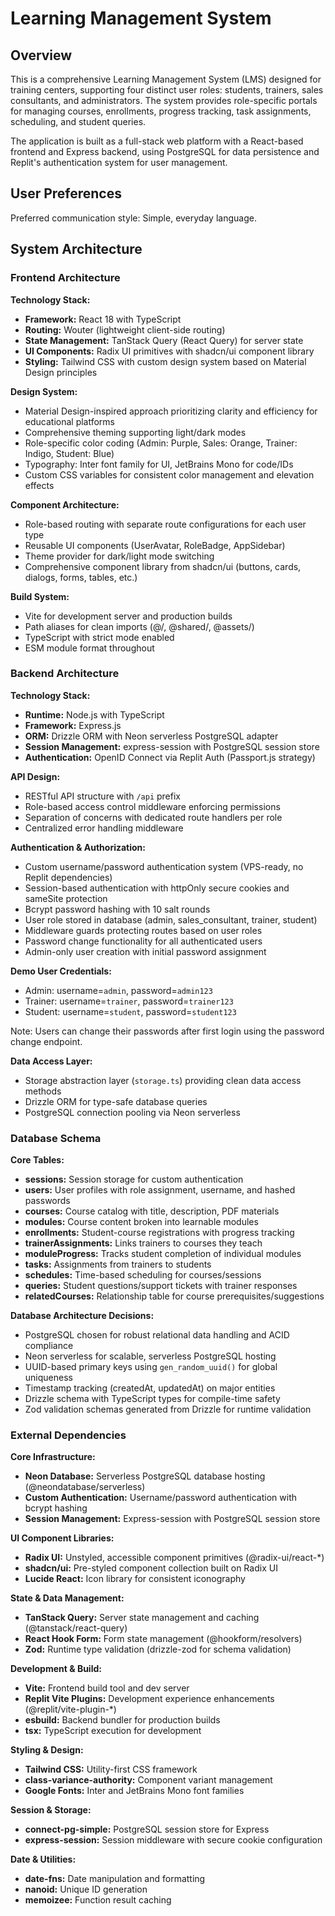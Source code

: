 # Learning Management System

## Overview

This is a comprehensive Learning Management System (LMS) designed for training centers, supporting four distinct user roles: students, trainers, sales consultants, and administrators. The system provides role-specific portals for managing courses, enrollments, progress tracking, task assignments, scheduling, and student queries.

The application is built as a full-stack web platform with a React-based frontend and Express backend, using PostgreSQL for data persistence and Replit's authentication system for user management.

## User Preferences

Preferred communication style: Simple, everyday language.

## System Architecture

### Frontend Architecture

**Technology Stack:**
- **Framework:** React 18 with TypeScript
- **Routing:** Wouter (lightweight client-side routing)
- **State Management:** TanStack Query (React Query) for server state
- **UI Components:** Radix UI primitives with shadcn/ui component library
- **Styling:** Tailwind CSS with custom design system based on Material Design principles

**Design System:**
- Material Design-inspired approach prioritizing clarity and efficiency for educational platforms
- Comprehensive theming supporting light/dark modes
- Role-specific color coding (Admin: Purple, Sales: Orange, Trainer: Indigo, Student: Blue)
- Typography: Inter font family for UI, JetBrains Mono for code/IDs
- Custom CSS variables for consistent color management and elevation effects

**Component Architecture:**
- Role-based routing with separate route configurations for each user type
- Reusable UI components (UserAvatar, RoleBadge, AppSidebar)
- Theme provider for dark/light mode switching
- Comprehensive component library from shadcn/ui (buttons, cards, dialogs, forms, tables, etc.)

**Build System:**
- Vite for development server and production builds
- Path aliases for clean imports (@/, @shared/, @assets/)
- TypeScript with strict mode enabled
- ESM module format throughout

### Backend Architecture

**Technology Stack:**
- **Runtime:** Node.js with TypeScript
- **Framework:** Express.js
- **ORM:** Drizzle ORM with Neon serverless PostgreSQL adapter
- **Session Management:** express-session with PostgreSQL session store
- **Authentication:** OpenID Connect via Replit Auth (Passport.js strategy)

**API Design:**
- RESTful API structure with `/api` prefix
- Role-based access control middleware enforcing permissions
- Separation of concerns with dedicated route handlers per role
- Centralized error handling middleware

**Authentication & Authorization:**
- Custom username/password authentication system (VPS-ready, no Replit dependencies)
- Session-based authentication with httpOnly secure cookies and sameSite protection
- Bcrypt password hashing with 10 salt rounds
- User role stored in database (admin, sales_consultant, trainer, student)
- Middleware guards protecting routes based on user roles
- Password change functionality for all authenticated users
- Admin-only user creation with initial password assignment

**Demo User Credentials:**
- Admin: username=`admin`, password=`admin123`
- Trainer: username=`trainer`, password=`trainer123`
- Student: username=`student`, password=`student123`

Note: Users can change their passwords after first login using the password change endpoint.

**Data Access Layer:**
- Storage abstraction layer (`storage.ts`) providing clean data access methods
- Drizzle ORM for type-safe database queries
- PostgreSQL connection pooling via Neon serverless

### Database Schema

**Core Tables:**
- **sessions:** Session storage for custom authentication
- **users:** User profiles with role assignment, username, and hashed passwords
- **courses:** Course catalog with title, description, PDF materials
- **modules:** Course content broken into learnable modules
- **enrollments:** Student-course registrations with progress tracking
- **trainerAssignments:** Links trainers to courses they teach
- **moduleProgress:** Tracks student completion of individual modules
- **tasks:** Assignments from trainers to students
- **schedules:** Time-based scheduling for courses/sessions
- **queries:** Student questions/support tickets with trainer responses
- **relatedCourses:** Relationship table for course prerequisites/suggestions

**Database Architecture Decisions:**
- PostgreSQL chosen for robust relational data handling and ACID compliance
- Neon serverless for scalable, serverless PostgreSQL hosting
- UUID-based primary keys using `gen_random_uuid()` for global uniqueness
- Timestamp tracking (createdAt, updatedAt) on major entities
- Drizzle schema with TypeScript types for compile-time safety
- Zod validation schemas generated from Drizzle for runtime validation

### External Dependencies

**Core Infrastructure:**
- **Neon Database:** Serverless PostgreSQL database hosting (@neondatabase/serverless)
- **Custom Authentication:** Username/password authentication with bcrypt hashing
- **Session Management:** Express-session with PostgreSQL session store

**UI Component Libraries:**
- **Radix UI:** Unstyled, accessible component primitives (@radix-ui/react-*)
- **shadcn/ui:** Pre-styled component collection built on Radix UI
- **Lucide React:** Icon library for consistent iconography

**State & Data Management:**
- **TanStack Query:** Server state management and caching (@tanstack/react-query)
- **React Hook Form:** Form state management (@hookform/resolvers)
- **Zod:** Runtime type validation (drizzle-zod for schema validation)

**Development & Build:**
- **Vite:** Frontend build tool and dev server
- **Replit Vite Plugins:** Development experience enhancements (@replit/vite-plugin-*)
- **esbuild:** Backend bundler for production builds
- **tsx:** TypeScript execution for development

**Styling & Design:**
- **Tailwind CSS:** Utility-first CSS framework
- **class-variance-authority:** Component variant management
- **Google Fonts:** Inter and JetBrains Mono font families

**Session & Storage:**
- **connect-pg-simple:** PostgreSQL session store for Express
- **express-session:** Session middleware with secure cookie configuration

**Date & Utilities:**
- **date-fns:** Date manipulation and formatting
- **nanoid:** Unique ID generation
- **memoizee:** Function result caching